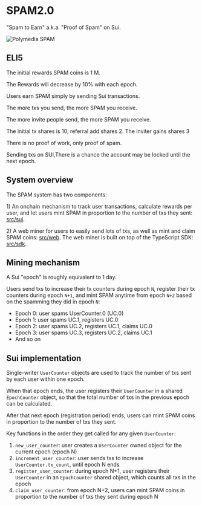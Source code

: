 # SPAM2.0

"Spam to Earn" a.k.a. "Proof of Spam" on Sui.

![Polymedia SPAM](https://spamsui.com/img/open-graph.webp)

## ELI5

The initial rewards SPAM coins is 1 M.

The Rewards will decrease by 10% with each epoch.

Users earn SPAM simply by sending Sui transactions.

The more txs you send, the more SPAM you receive.

The more invite people send, the more SPAM you receive.

The initial tx shares is 10, referral add shares 2. The inviter gains shares 3

There is no proof of work, only proof of spam.

Sending txs on SUI,There is a chance the account may be locked until the next epoch.

## System overview

The SPAM system has two components:

1\) An onchain mechanism to track user transactions, calculate rewards per user, and let users mint SPAM in proportion to the number of txs they sent: [src/sui](./src/sui).

2\) A web miner for users to easily send lots of txs, as well as mint and claim SPAM coins: [src/web](./src/web). The web miner is built on top of the TypeScript SDK: [src/sdk](./src/sdk).

## Mining mechanism

A Sui "epoch" is roughly equivalent to 1 day.

Users send txs to increase their tx counters during epoch `N`, register their tx counters during epoch `N+1`, and mint SPAM anytime from epoch `N+2` based on the spamming they did in epoch `N`:

- Epoch 0: user spams UserCounter.0 (UC.0)
- Epoch 1: user spams UC.1, registers UC.0
- Epoch 2: user spams UC.2, registers UC.1, claims UC.0
- Epoch 3: user spams UC.3, registers UC.2, claims UC.1
- And so on

## Sui implementation

Single-writer `UserCounter` objects are used to track the number of txs sent by each user within one epoch.

When that epoch ends, the user registers their `UserCounter` in a shared `EpochCounter` object, so that the total number of txs in the previous epoch can be calculated.

After that next epoch (registration period) ends, users can mint SPAM coins in proportion to the number of txs they sent.

Key functions in the order they get called for any given `UserCounter`:

1) `new_user_counter`: user creates a `UserCounter` owned object for the current epoch (epoch N)
2) `increment_user_counter`: user sends txs to increase `UserCounter.tx_count`, until epoch N ends
3) `register_user_counter`: during epoch N+1, user registers their `UserCounter` in an `EpochCounter` shared object, which counts all txs in the epoch
4) `claim_user_counter`: from epoch N+2, users can mint SPAM coins in proportion to the number of txs they sent during epoch N
